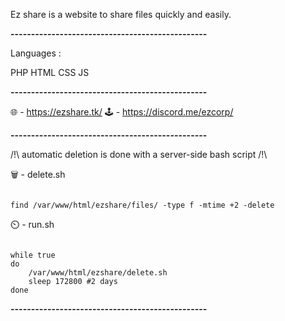 Ez share is a website to share files quickly and easily.

**------------------------------------------------**

Languages : 

PHP
HTML
CSS
JS

**------------------------------------------------**

🌐 - https://ezshare.tk/
🕹️ - https://discord.me/ezcorp/

**------------------------------------------------**

/!\ automatic deletion is done with a server-side bash script /!\

🗑️ - delete.sh
```

find /var/www/html/ezshare/files/ -type f -mtime +2 -delete

```

⏲️ - run.sh
```

while true
do
    /var/www/html/ezshare/delete.sh
    sleep 172800 #2 days
done

```

**------------------------------------------------**
